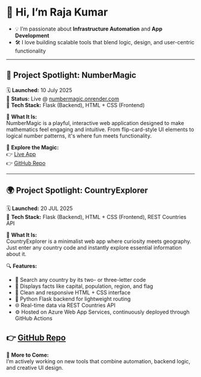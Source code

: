# 👋 Hi, I’m Raja Kumar

- 💡 I’m passionate about **Infrastructure Automation** and **App Development**
- 🛠️ I love building scalable tools that blend logic, design, and user-centric functionality

---

## 🌟 Project Spotlight: NumberMagic  
🗓️ **Launched:** 10 July 2025  
🚀 **Status:** Live @ [numbermagic.onrender.com](https://numbermagic.onrender.com)  
🔧 **Tech Stack:** Flask (Backend), HTML + CSS (Frontend)

🎩 **What It Is:**  
NumberMagic is a playful, interactive web application designed to make mathematics feel engaging and intuitive. From flip-card-style UI elements to logical number patterns, it's where fun meets functionality.

🔗 **Explore the Magic:**  
👉 [Live App](https://numbermagic.onrender.com)  
👉 [GitHub Repo](https://github.com/grk0519/fun-number-math-webapp)

---

## 🌍 Project Spotlight: CountryExplorer  
🗓️ **Launched:** 20 JUL 2025  
🔧 **Tech Stack:** Flask (Backend), HTML + CSS (Frontend), REST Countries API

🧭 **What It Is:**  
CountryExplorer is a minimalist web app where curiosity meets geography. Just enter any country code and instantly explore essential information about it.

🔍 **Features:**  
- 🔎 Search any country by its two- or three-letter code  
- 🧭 Displays facts like capital, population, region, and flag  
- 🧱 Clean and responsive HTML + CSS interface  
- 🐍 Python Flask backend for lightweight routing  
- 🌐 Real-time data via REST Countries API  
- ⚙️ Hosted on Azure Web App Services, continuously deployed through GitHub Actions

👉 [GitHub Repo](https://github.com/grk0519/country-explorer)
---

📌 **More to Come:**  
I’m actively working on new tools that combine automation, backend logic, and creative UI design. 

<!---
grk0519/grk0519 is a ✨ special ✨ repository because its `README.md` (this file) appears on your GitHub profile.
You can click the Preview link to take a look at your changes.
--->
